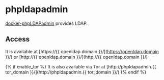 # phpldapadmin

[docker-phpLDAPadmin](https://github.com/osixia/docker-phpLDAPadmin) provides LDAP.

## Access

It is available at [https://{{ openldap.domain }}/](https://openldap.domain }}/) or [http://{{ openldap.domain }}/](http://{{ openldap.domain }}/)

{% if enable_tor %}
It is also available via Tor at [http://phpldapadmin.{{ tor_domain }}/](http://phpldapadmin.{{ tor_domain }}/)
{% endif %}
